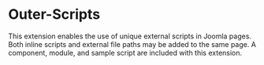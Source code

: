 # Outer-Scripts
This extension enables the use of unique external scripts in Joomla pages. Both inline scripts and external file paths may be added to the same page. A component, module, and sample script are included with this extension.
